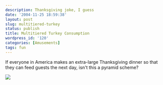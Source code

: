 ```yaml
---
description: Thanksgiving joke, I guess
date: '2004-11-25 18:59:38'
layout: post
slug: multitiered-turkey
status: publish
title: Multitiered Turkey Consumption
wordpress_id: '120'
categories: [Amusements]
tags: fun
---
```


If everyone in America makes an extra-large Thanksgiving dinner so that they can feed guests the next day, isn't this a pyramid scheme?

![](/images/2004/turkeys.png)

